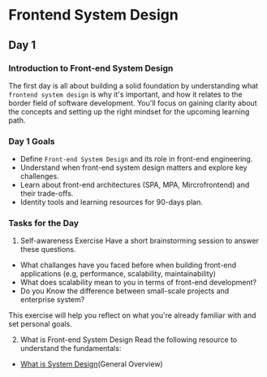 # Frontend System Design
## Day 1
### Introduction to Front-end System Design
The first day is all about building a solid foundation by understanding what `frontend system design` is why it's important, and how it relates to the border field of software development. You'll focus on gaining clarity about the concepts and setting up the right mindset for the upcoming learning path.

### Day 1 Goals
- Define `Front-end System Design` and its role in front-end engineering.
- Understand when front-end system design matters and explore key challenges.
- Learn about front-end architectures (SPA, MPA, Mircrofrontend) and their trade-offs.
- Identity tools and learning resources for 90-days plan.

### Tasks for the Day
1. Self-awareness Exercise
Have a short brainstorming session to answer these questions.
- What challanges have you faced before when building front-end applications (e.g, performance, scalability, maintainability)
- What does scalability mean to you in terms of front-end development?
- Do you Know the difference between small-scale projects and enterprise system?

This exercise will help you reflect on what you're already familiar with and set personal goals.

2. What is Front-end System Design
Read the following resource to understand the fundamentals:
  - [What is System Design](https://www.geeksforgeeks.org/what-is-system-design-learn-system-design/)(General Overview)